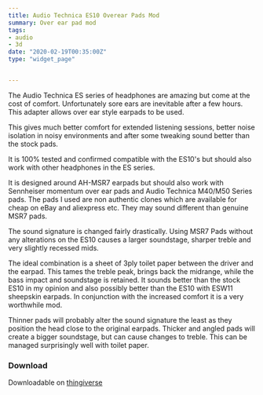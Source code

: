 ```yaml
---
title: Audio Technica ES10 Overear Pads Mod
summary: Over ear pad mod		 
tags:
- audio
- 3d
date: "2020-02-19T00:35:00Z"
type: "widget_page" 


---
```




The Audio Technica ES series of headphones are amazing but come at the cost of comfort. Unfortunately sore ears are inevitable after a few hours. This adapter allows over ear style earpads to be used.

This gives much better comfort for extended listening sessions, better noise isolation in noisy environments and after some tweaking sound better than the stock pads.

It is 100% tested and confirmed compatible with the ES10's but should also work with other headphones in the ES series.

It is designed around AH-MSR7 earpads but should also work with Sennheiser momentum over ear pads and Audio Technica M40/M50 Series pads. The pads I used are non authentic clones which are available for cheap on eBay and aliexpress etc. They may sound different than genuine MSR7 pads.

The sound signature is changed fairly drastically. Using MSR7 Pads without any alterations on the ES10 causes a larger soundstage, sharper treble and very slightly recessed mids. 

The ideal combination is a sheet of 3ply toilet paper between the driver and the earpad. This tames the treble peak, brings back the midrange, while the bass impact and soundstage is retained. It sounds better than the stock ES10 in my opinion and also possibly better than the ES10 with ESW11 sheepskin earpads. In conjunction with the increased comfort it is a very worthwhile mod.

Thinner pads will probably alter the sound signature the least as they position the head close to the original earpads. Thicker and angled pads will create a bigger soundstage, but can cause changes to treble. This can be managed surprisingly well with toilet paper.



### Download 

Downloadable on [thingiverse](https://www.thingiverse.com/thing:2705207)